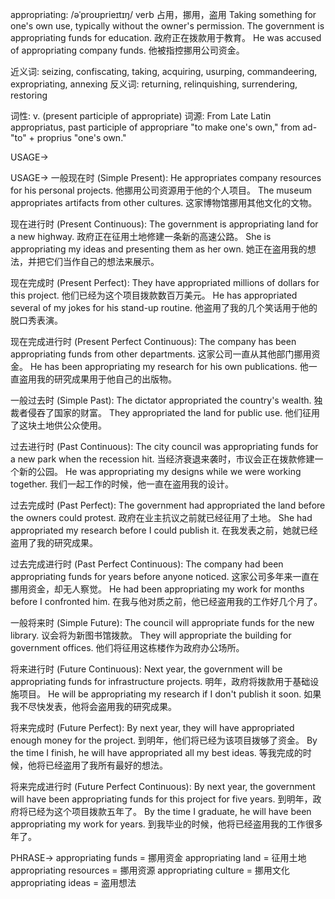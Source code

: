 appropriating: /əˈproʊprieɪtɪŋ/
verb
占用，挪用，盗用
Taking something for one's own use, typically without the owner's permission.
The government is appropriating funds for education. 政府正在拨款用于教育。
He was accused of appropriating company funds. 他被指控挪用公司资金。

近义词: seizing, confiscating, taking, acquiring, usurping, commandeering, expropriating, annexing
反义词: returning, relinquishing, surrendering, restoring

词性: v. (present participle of appropriate)
词源: From Late Latin appropriatus, past participle of appropriare "to make one's own," from ad- "to" + proprius "one's own."

USAGE->

USAGE->
一般现在时 (Simple Present):
He appropriates company resources for his personal projects.  他挪用公司资源用于他的个人项目。
The museum appropriates artifacts from other cultures.  这家博物馆挪用其他文化的文物。


现在进行时 (Present Continuous):
The government is appropriating land for a new highway. 政府正在征用土地修建一条新的高速公路。
She is appropriating my ideas and presenting them as her own. 她正在盗用我的想法，并把它们当作自己的想法来展示。


现在完成时 (Present Perfect):
They have appropriated millions of dollars for this project. 他们已经为这个项目拨款数百万美元。
He has appropriated several of my jokes for his stand-up routine. 他盗用了我的几个笑话用于他的脱口秀表演。


现在完成进行时 (Present Perfect Continuous):
The company has been appropriating funds from other departments.  这家公司一直从其他部门挪用资金。
He has been appropriating my research for his own publications. 他一直盗用我的研究成果用于他自己的出版物。


一般过去时 (Simple Past):
The dictator appropriated the country's wealth. 独裁者侵吞了国家的财富。
They appropriated the land for public use. 他们征用了这块土地供公众使用。


过去进行时 (Past Continuous):
The city council was appropriating funds for a new park when the recession hit. 当经济衰退来袭时，市议会正在拨款修建一个新的公园。
He was appropriating my designs while we were working together. 我们一起工作的时候，他一直在盗用我的设计。


过去完成时 (Past Perfect):
The government had appropriated the land before the owners could protest.  政府在业主抗议之前就已经征用了土地。
She had appropriated my research before I could publish it. 在我发表之前，她就已经盗用了我的研究成果。


过去完成进行时 (Past Perfect Continuous):
The company had been appropriating funds for years before anyone noticed.  这家公司多年来一直在挪用资金，却无人察觉。
He had been appropriating my work for months before I confronted him. 在我与他对质之前，他已经盗用我的工作好几个月了。


一般将来时 (Simple Future):
The council will appropriate funds for the new library. 议会将为新图书馆拨款。
They will appropriate the building for government offices. 他们将征用这栋楼作为政府办公场所。


将来进行时 (Future Continuous):
Next year, the government will be appropriating funds for infrastructure projects. 明年，政府将拨款用于基础设施项目。
He will be appropriating my research if I don't publish it soon. 如果我不尽快发表，他将会盗用我的研究成果。


将来完成时 (Future Perfect):
By next year, they will have appropriated enough money for the project. 到明年，他们将已经为该项目拨够了资金。
By the time I finish, he will have appropriated all my best ideas. 等我完成的时候，他将已经盗用了我所有最好的想法。


将来完成进行时 (Future Perfect Continuous):
By next year, the government will have been appropriating funds for this project for five years. 到明年，政府将已经为这个项目拨款五年了。
By the time I graduate, he will have been appropriating my work for years. 到我毕业的时候，他将已经盗用我的工作很多年了。



PHRASE->
appropriating funds = 挪用资金
appropriating land = 征用土地
appropriating resources = 挪用资源
appropriating culture = 挪用文化
appropriating ideas = 盗用想法
